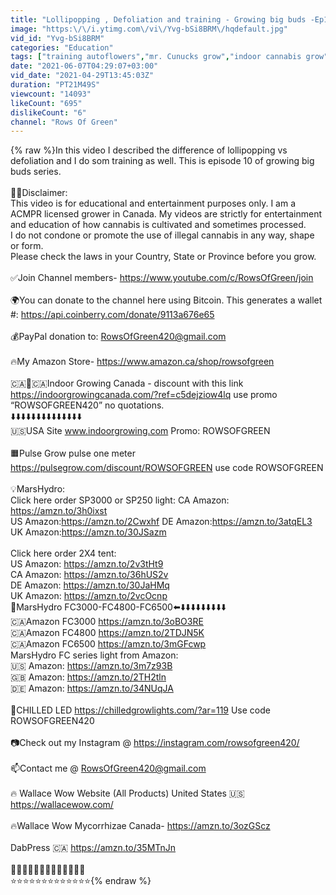```yaml
---
title: "Lollipopping , Defoliation and training - Growing big buds -Ep10"
image: "https:\/\/i.ytimg.com\/vi\/Yvg-bSi8BRM\/hqdefault.jpg"
vid_id: "Yvg-bSi8BRM"
categories: "Education"
tags: ["training autoflowers","mr. Cunucks grow","indoor cannabis grow"]
date: "2021-06-07T04:29:07+03:00"
vid_date: "2021-04-29T13:45:03Z"
duration: "PT21M49S"
viewcount: "14093"
likeCount: "695"
dislikeCount: "6"
channel: "Rows Of Green"
---
```

{% raw %}In this video I described the difference of lollipopping vs defoliation and I do som training as well. This is episode 10 of growing big buds series.<br /><br />🤦‍♂️Disclaimer:<br />This video is for educational and entertainment purposes only. I am a ACMPR licensed grower in Canada. My videos are strictly for entertainment and education of how cannabis is cultivated and sometimes processed.<br />I do not condone or promote the use of illegal cannabis in any way, shape or form.<br />Please check the laws in your Country, State or Province before you grow.<br /><br />✅Join Channel members- <a rel="nofollow" target="blank" href="https://www.youtube.com/c/RowsOfGreen/join">https://www.youtube.com/c/RowsOfGreen/join</a><br /><br />🌍You can donate to the channel here using Bitcoin. This generates a wallet #: <a rel="nofollow" target="blank" href="https://api.coinberry.com/donate/9113a676e65">https://api.coinberry.com/donate/9113a676e65</a><br /><br />💰PayPal donation to: RowsOfGreen420@gmail.com<br /><br />🔥My Amazon Store- <a rel="nofollow" target="blank" href="https://www.amazon.ca/shop/rowsofgreen">https://www.amazon.ca/shop/rowsofgreen</a><br /><br /> 🇨🇦🌳🇨🇦Indoor Growing Canada - discount with this link <a rel="nofollow" target="blank" href="https://indoorgrowingcanada.com/?ref=c5dejziow4lq">https://indoorgrowingcanada.com/?ref=c5dejziow4lq</a> use promo “ROWSOFGREEN420” no quotations.<br />⬇️⬇️⬇️⬇️⬇️⬇️⬇️⬇️⬇️⬇️⬇️⬇️⬇️⬇️<br />🇺🇸USA Site www.indoorgrowing.com Promo: ROWSOFGREEN<br /><br />🟧Pulse Grow pulse one meter <a rel="nofollow" target="blank" href="https://pulsegrow.com/discount/ROWSOFGREEN">https://pulsegrow.com/discount/ROWSOFGREEN</a> use code ROWSOFGREEN<br /><br />💡MarsHydro:<br />Click here order SP3000 or SP250 light: CA Amazon: <a rel="nofollow" target="blank" href="https://amzn.to/3h0ixst">https://amzn.to/3h0ixst</a><br />US Amazon:‪<a rel="nofollow" target="blank" href="https://amzn.to/2Cwxhf‬">https://amzn.to/2Cwxhf‬</a>                                             DE Amazon:‪<a rel="nofollow" target="blank" href="https://amzn.to/3atqEL3‬">https://amzn.to/3atqEL3‬</a><br />UK Amazon:<a rel="nofollow" target="blank" href="https://amzn.to/30JSazm">https://amzn.to/30JSazm</a><br /><br />Click here order 2X4 tent: <br />US Amazon: ‪<a rel="nofollow" target="blank" href="https://amzn.to/2v3tHt9‬">https://amzn.to/2v3tHt9‬</a><br />CA Amazon: <a rel="nofollow" target="blank" href="https://amzn.to/36hUS2v">https://amzn.to/36hUS2v</a><br />DE Amazon: ‪<a rel="nofollow" target="blank" href="https://amzn.to/30JaHMq‬">https://amzn.to/30JaHMq‬</a><br />UK Amazon: ‪<a rel="nofollow" target="blank" href="https://amzn.to/2vcOcnp‬">https://amzn.to/2vcOcnp‬</a><br />🔴MarsHydro FC3000-FC4800-FC6500⬅️⬇️⬇️⬇️⬇️⬇️⬇️⬇️⬇️⬇️                                                      <br />🇨🇦Amazon FC3000 <a rel="nofollow" target="blank" href="https://amzn.to/3oBO3RE">https://amzn.to/3oBO3RE</a><br />🇨🇦Amazon FC4800 <a rel="nofollow" target="blank" href="https://amzn.to/2TDJN5K">https://amzn.to/2TDJN5K</a><br />🇨🇦Amazon FC6500 <a rel="nofollow" target="blank" href="https://amzn.to/3mGFcwp">https://amzn.to/3mGFcwp</a><br />MarsHydro FC series light from Amazon:<br />🇺🇸 Amazon: <a rel="nofollow" target="blank" href="https://amzn.to/3m7z93B">https://amzn.to/3m7z93B</a><br />🇬🇧 Amazon: <a rel="nofollow" target="blank" href="https://amzn.to/2TH2tln">https://amzn.to/2TH2tln</a><br />🇩🇪 Amazon: <a rel="nofollow" target="blank" href="https://amzn.to/34NUqJA">https://amzn.to/34NUqJA</a><br /><br />🌳CHILLED LED <a rel="nofollow" target="blank" href="https://chilledgrowlights.com/?ar=119">https://chilledgrowlights.com/?ar=119</a> Use code ROWSOFGREEN420<br /><br />📷Check out my Instagram @ <a rel="nofollow" target="blank" href="https://instagram.com/rowsofgreen420/">https://instagram.com/rowsofgreen420/</a><br /><br />📫Contact me @ RowsOfGreen420@gmail.com<br /><br />🔥 Wallace Wow Website (All Products) United States 🇺🇸 <a rel="nofollow" target="blank" href="https://wallacewow.com/">https://wallacewow.com/</a><br /><br />🔥Wallace Wow Mycorrhizae Canada- <a rel="nofollow" target="blank" href="https://amzn.to/3ozGScz">https://amzn.to/3ozGScz</a><br /><br />DabPress 🇨🇦 <a rel="nofollow" target="blank" href="https://amzn.to/35MTnJn">https://amzn.to/35MTnJn</a><br /><br />🌳🌳🌳🌳🌳🌳🌳🌳🌳🌳🌳🌳🌳<br />⭐️⭐️⭐️⭐️⭐️⭐️⭐️⭐️⭐️⭐️⭐️⭐️⭐️{% endraw %}
